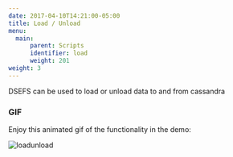 ```yaml
---
date: 2017-04-10T14:21:00-05:00
title: Load / Unload
menu:
  main:
      parent: Scripts 
      identifier: load
      weight: 201
weight: 3
---
```


DSEFS can be used to load or unload data to and from cassandra

### GIF 

Enjoy this animated gif of the functionality in the demo:

![loadunload](/Scripts/load-demo.gif)
